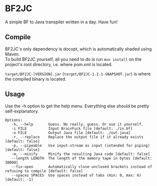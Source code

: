 # BF2JC
A simple BF to Java transpiler written in a day. Have fun!

## Compile
BF2JC's only dependency is docopt, which is automatically shaded using Maven.  
To build BF2JC yourself, all you need to do is run `mvn install` on the project's root directory, i.e. where pom.xml is located.  
  
`target/BF2JC-[VERSION].jar` (`target/BF2JC-1.2.1-SNAPSHOT.jar`) is where the compiled binary is located.

## Usage
Use the -h option to get the help menu. Everything else should be pretty self-explanatory.
```
Options:
   -h, --help       Guess. No really, guess. Or use it yourself.
   -i FILE          Input BrainFuck file [default: ./in.bf]
   -o FILE          Output Java file [default: ./out.java]
   -r, --replace    Replace the output file if it already exists [default: false]
   -p, --pipeable   Use input-stream as input (intended for piping) [default: false]
   -m, --minify     Minify the resulting Java code [default: false]
   --length LENGTH  The length of the memory tape in bytes [default: 30000]
   --fix-open       Automatically close unclosed brackets instead of refusing to compile [default: false]
   --spaces SPACES  Use spaces instead of tabs (min: 0, max: 6) [default: -1]
```
